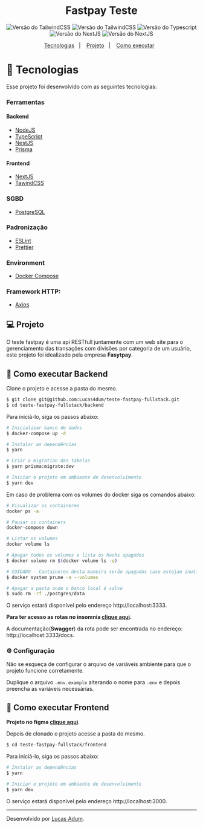 <h1 align="center">Fastpay Teste </h1>

<!-- Tags -->

<p align="center">
   <img src="https://img.shields.io/static/v1?label=NodeJS&message=21.1.0&color=#009CA3%3CCOLOR%3E&style=plastic%3CSTYLE%3E&logo=react%3CLOGO%3E" alt="Versão do TailwindCSS" />
  <img src="https://img.shields.io/static/v1?label=TailwindCSS&message=3.4.4&color=#009CA3%3CCOLOR%3E&style=plastic%3CSTYLE%3E&logo=react%3CLOGO%3E" alt="Versão do TailwindCSS" />
  <img src="https://img.shields.io/static/v1?label=Typescript&message=5.5.2&color=#009CA3%3CCOLOR%3E&style=plastic%3CSTYLE%3E&logo=react%3CLOGO%3E" alt="Versão do Typescript" />
  <img src="https://img.shields.io/static/v1?label=NextJS&message=14.2.3&color=#009CA3%3CCOLOR%3E&style=plastic%3CSTYLE%3E&logo=react%3CLOGO%3E" alt="Versão do NextJS" />
  <img src="https://img.shields.io/static/v1?label=NestJS&message=10.3.9&color=#009CA3%3CCOLOR%3E&style=plastic%3CSTYLE%3E&logo=react%3CLOGO%3E" alt="Versão do NextJS" />
</p>

<!-- Menu -->

<p align="center">
  <a href="#-tecnologias">Tecnologias</a>&nbsp;&nbsp;&nbsp;|&nbsp;&nbsp;&nbsp;
  <a href="#-projeto">Projeto</a>&nbsp;&nbsp;&nbsp;|&nbsp;&nbsp;&nbsp;
  <a href="#-como-executar">Como executar</a>&nbsp;&nbsp;&nbsp;
</p>

<!-- Body -->

# 👋 Tecnologias

Esse projeto foi desenvolvido com as seguintes tecnologias:

### Ferramentas

#### Backend

- [NodeJS](https://nodejs.org/en/)
- [TypeScript](https://www.typescriptlang.org/)
- [NestJS](https://docs.nestjs.com/)
- [Prisma](https://www.prisma.io/docs)

#### Frontend

- [NextJS](https://nextjs.org/)
- [TawindCSS](https://tailwindcss.com/)

### SGBD

- [PostgreSQL](https://www.postgresql.org/)

### Padronização

- [ESLint](https://eslint.org/)
- [Prettier](https://prettier.io/)

### Environment

- [Docker Compose](https://docs.docker.com/compose/)

### Framework HTTP:

- [Axios](https://axios-http.com/)

## 💻 Projeto

O teste fastpay é uma api RESTfull juntamente com um web site para o gerenciamento das transações com divisões por categoria de um usuário, este projeto foi idealizado pela empresa **Fasytpay**.

## 🚀 Como executar Backend

Clone o projeto e acesse a pasta do mesmo.

```bash
$ git clone git@github.com:Lucas4dum/teste-fastpay-fullstack.git
$ cd teste-fastpay-fullstack/backend
```

Para iniciá-lo, siga os passos abaixo:

```bash
# Inicializar banco de dados
$ docker-compose up -d

# Instalar as dependências
$ yarn

# Criar a migration das tabelas
$ yarn prisma:migrate:dev

# Iniciar o projeto em ambiente de desenvolvimento
$ yarn dev
```

Em caso de problema com os volumes do docker siga os comandos abaixo:

```bash
# Visualizar os containeres
docker ps -a

# Pausar os containers
docker-compose down

# Listar os volumes
docker volume ls

# Apagar todos os volumes e lista os hashs apagados
$ docker volume rm $(docker volume ls -q)

# CUIDADO - Containeres desta maneira serão apagados caso estejam inutilizados
$ docker system prune -a --volumes

# Apagar a pasta onde o banco local é salvo
$ sudo rm -rf ./postgres/data
```

O serviço estará disponível pelo endereço http://localhost:3333.

<b>Para ter acesso as rotas no insomnia [clique aqui](https://drive.google.com/file/d/1tqC427MvaQgQr-3VSBgkns2adOxEUuAX/view?usp=sharing).</b>

A documentação(**Swagger**) da rota pode ser encontrada no endereço: http://localhost:3333/docs.

### ⚙️ Configuração

Não se esqueça de configurar o arquivo de variáveis ambiente para que o projeto funcione corretamente.

Duplique o arquivo `.env.example` alterando o nome para `.env` e depois preencha as variáveis necessárias.

## 🚀 Como executar Frontend

<b>Projeto no figma [clique aqui](https://www.figma.com/design/NhL9g5b7uW452ghmIMpA32/Teste-Fastpay?node-id=0-1&t=zXb165iIZskjNafK-1)</b>.

Depois de clonado o projeto acesse a pasta do mesmo.

```bash
$ cd teste-fastpay-fullstack/frontend
```

Para iniciá-lo, siga os passos abaixo:

```bash
# Instalar as dependências
$ yarn

# Iniciar o projeto em ambiente de desenvolvimento
$ yarn dev
```

O serviço estará disponível pelo endereço http://localhost:3000.

---

<!-- Footer -->

Desenvolvido por [Lucas Adum](https://www.linkedin.com/in/lucas-adum/).
